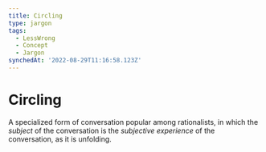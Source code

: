 ```yaml
---
title: Circling
type: jargon
tags:
  - LessWrong
  - Concept
  - Jargon
synchedAt: '2022-08-29T11:16:58.123Z'
---
```

# Circling



A specialized form of conversation popular among rationalists, in which the *subject* of the conversation is the *subjective experience* of the conversation, as it is unfolding.   
 